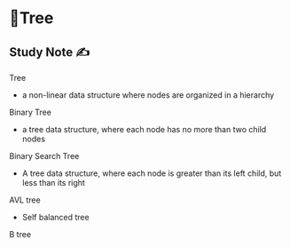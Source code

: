 # 🔢Tree

## Study Note ✍️

Tree 

- a non-linear data structure where nodes are organized in  a hierarchy

Binary Tree

- a tree data structure, where each node has no more than two child nodes

Binary Search Tree

- A tree data structure, where each node is greater than its left child, but less than its right

AVL tree

- Self balanced tree

B tree